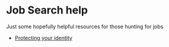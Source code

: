 # Job Search help

Just some hopefully helpful resources for those hunting for jobs

  - [Protecting your identity](identity-protection)
